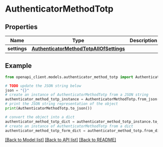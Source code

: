 # AuthenticatorMethodTotp


## Properties

Name | Type | Description | Notes
------------ | ------------- | ------------- | -------------
**settings** | [**AuthenticatorMethodTotpAllOfSettings**](AuthenticatorMethodTotpAllOfSettings.md) |  | [optional] 

## Example

```python
from openapi_client.models.authenticator_method_totp import AuthenticatorMethodTotp

# TODO update the JSON string below
json = "{}"
# create an instance of AuthenticatorMethodTotp from a JSON string
authenticator_method_totp_instance = AuthenticatorMethodTotp.from_json(json)
# print the JSON string representation of the object
print(AuthenticatorMethodTotp.to_json())

# convert the object into a dict
authenticator_method_totp_dict = authenticator_method_totp_instance.to_dict()
# create an instance of AuthenticatorMethodTotp from a dict
authenticator_method_totp_form_dict = authenticator_method_totp.from_dict(authenticator_method_totp_dict)
```
[[Back to Model list]](../README.md#documentation-for-models) [[Back to API list]](../README.md#documentation-for-api-endpoints) [[Back to README]](../README.md)


